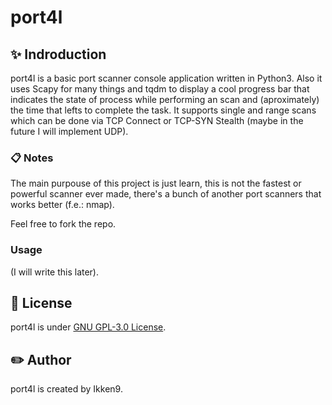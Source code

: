 # port4l

## ✨ Indroduction
port4l is a basic port scanner console application written in Python3. Also it uses Scapy for many things and tqdm to display
a cool progress bar that indicates the state of process while performing an scan and (aproximately) the time that lefts to complete
the task.
It supports single and range scans which can be done via TCP Connect or TCP-SYN Stealth (maybe in the future I will implement UDP).

### 📋 Notes
The main purpouse of this project is just learn, this is not the fastest or powerful scanner ever made, there's a bunch of another port 
scanners that works better (f.e.: nmap).

Feel free to fork the repo.

### Usage
(I will write this later).

## 📜 License
port4l is under [GNU GPL-3.0 License](LICENSE.md).

## ✏️ Author
port4l is created by Ikken9.
